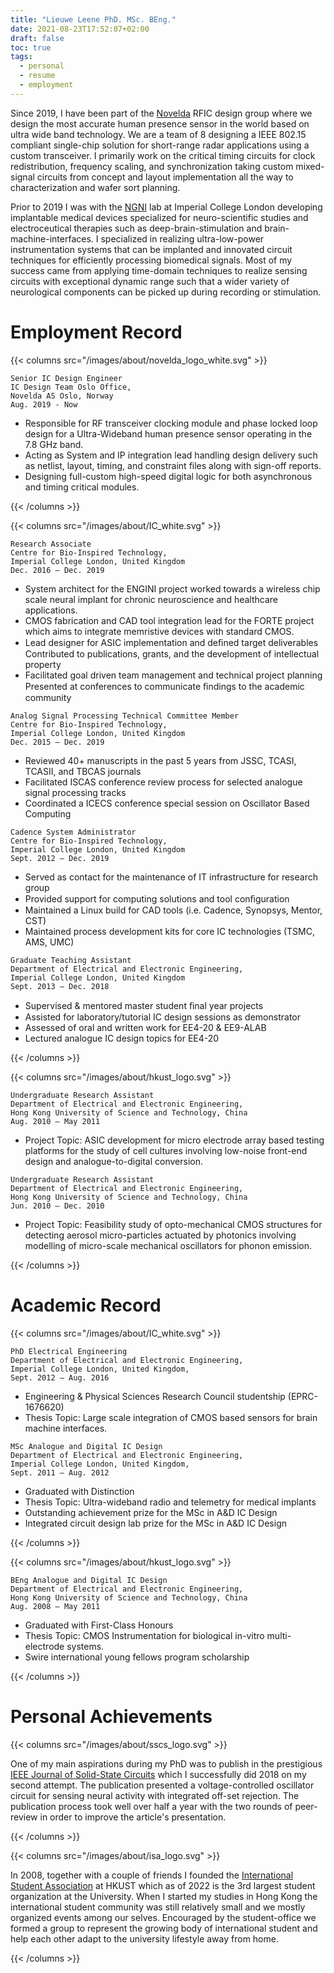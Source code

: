 ```yaml
---
title: "Lieuwe Leene PhD. MSc. BEng."
date: 2021-08-23T17:52:07+02:00
draft: false
toc: true
tags:
  - personal
  - resume
  - employment
---
```



Since 2019, I have been part of the [Novelda](https://novelda.com/) RFIC design
group where we design the most accurate human presence sensor in the world based
on ultra wide band technology. We are a team of 8 designing a IEEE 802.15
compliant single-chip solution for short-range radar applications using a
custom transceiver. I primarily work on the critical timing circuits for clock
redistribution, frequency scaling, and synchronization taking custom
mixed-signal circuits from concept and layout implementation all the way to
characterization and wafer sort planning.

Prior to 2019 I was with the [NGNI](https://www.imperial.ac.uk/next-generation-neural-interfaces)
lab at Imperial College London developing implantable medical devices
specialized for neuro-scientific studies and electroceutical therapies such as
deep-brain-stimulation and brain-machine-interfaces. I specialized in realizing
ultra-low-power instrumentation systems that can be implanted and innovated circuit
techniques for efficiently processing biomedical signals. Most of my success
came from applying time-domain techniques to realize sensing circuits with
exceptional dynamic range such that a wider variety of neurological components
can be picked up during recording or stimulation.

# Employment Record

{{< columns src="/images/about/novelda_logo_white.svg" >}}

```
Senior IC Design Engineer
IC Design Team Oslo Office,
Novelda AS Oslo, Norway
Aug. 2019 - Now
```

 - Responsible for RF transceiver clocking module and phase locked loop design
 for a Ultra-Wideband human presence sensor operating in the 7.8 GHz band.
 - Acting as System and IP integration lead handling design delivery such as
 netlist, layout, timing, and constraint files along with sign-off reports.
 - Designing full-custom high-speed digital logic for both asynchronous and
 timing critical modules.

{{< /columns >}}

{{< columns src="/images/about/IC_white.svg" >}}

```
Research Associate
Centre for Bio-Inspired Technology,
Imperial College London, United Kingdom
Dec. 2016 – Dec. 2019
```

 - System architect for the ENGINI project worked towards a wireless
chip scale neural implant for chronic neuroscience and healthcare applications.
 - CMOS fabrication and CAD tool integration lead for the FORTE project
which aims to integrate memristive devices with standard CMOS.
 - Lead designer for ASIC implementation and deﬁned target deliverables
Contributed to publications, grants, and the development of intellectual property
 - Facilitated goal driven team management and technical project planning
Presented at conferences to communicate ﬁndings to the academic community

```
Analog Signal Processing Technical Committee Member
Centre for Bio-Inspired Technology,
Imperial College London, United Kingdom
Dec. 2015 – Dec. 2019
```

 - Reviewed 40+ manuscripts in the past 5 years from JSSC, TCASI, TCASII, and TBCAS journals
 - Facilitated ISCAS conference review process for selected analogue signal processing tracks
 - Coordinated a ICECS conference special session on Oscillator Based Computing

```
Cadence System Administrator
Centre for Bio-Inspired Technology,
Imperial College London, United Kingdom
Sept. 2012 – Dec. 2019
```

 - Served as contact for the maintenance of IT infrastructure for research group
 - Provided support for computing solutions and tool conﬁguration
 - Maintained a Linux build for CAD tools (i.e. Cadence, Synopsys, Mentor, CST)
 - Maintained process development kits for core IC technologies (TSMC, AMS, UMC)

```
Graduate Teaching Assistant
Department of Electrical and Electronic Engineering,
Imperial College London, United Kingdom
Sept. 2013 – Dec. 2018
```

 - Supervised & mentored master student ﬁnal year projects
 - Assisted for laboratory/tutorial IC design sessions as demonstrator
 - Assessed of oral and written work for EE4-20 & EE9-ALAB
 - Lectured analogue IC design topics for EE4-20

{{< /columns >}}


{{< columns src="/images/about/hkust_logo.svg" >}}

```
Undergraduate Research Assistant
Department of Electrical and Electronic Engineering,
Hong Kong University of Science and Technology, China
Aug. 2010 – May 2011
```

 - Project Topic: ASIC development for micro electrode array based testing platforms for the study of cell cultures involving low-noise front-end design and analogue-to-digital conversion.

```
Undergraduate Research Assistant
Department of Electrical and Electronic Engineering,
Hong Kong University of Science and Technology, China
Jun. 2010 – Dec. 2010
```

 - Project Topic: Feasibility study of opto-mechanical CMOS structures for
detecting aerosol micro-particles actuated by photonics involving modelling
of micro-scale mechanical oscillators for phonon emission.

{{< /columns >}}

# Academic Record

{{< columns src="/images/about/IC_white.svg" >}}

```
PhD Electrical Engineering
Department of Electrical and Electronic Engineering,
Imperial College London, United Kingdom,
Sept. 2012 – Aug. 2016
```

 - Engineering & Physical Sciences Research Council studentship (EPRC-1676620)
 - Thesis Topic: Large scale integration of CMOS based sensors for brain machine interfaces.


```
MSc Analogue and Digital IC Design
Department of Electrical and Electronic Engineering,
Imperial College London, United Kingdom,
Sept. 2011 – Aug. 2012
```

 - Graduated with Distinction
 - Thesis Topic: Ultra-wideband radio and telemetry for medical implants
 - Outstanding achievement prize for the MSc in A&D IC Design
 - Integrated circuit design lab prize for the MSc in A&D IC Design

{{< /columns >}}

{{< columns src="/images/about/hkust_logo.svg" >}}

```
BEng Analogue and Digital IC Design
Department of Electrical and Electronic Engineering,
Hong Kong University of Science and Technology, China
Aug. 2008 – May 2011
```

 - Graduated with First-Class Honours
 - Thesis Topic: CMOS Instrumentation for biological in-vitro multi-electrode systems.
 - Swire international young fellows program scholarship

{{< /columns >}}

# Personal Achievements

{{< columns src="/images/about/sscs_logo.svg" >}}

One of my main aspirations during my PhD was to publish in the prestigious
[IEEE Journal of Solid-State Circuits](https://sscs.ieee.org/publications/ieee-journal-of-solid-state-circuits-jssc)
which I successfully did 2018 on my second attempt. The publication presented
a voltage-controlled oscillator circuit for sensing neural activity with
integrated off-set rejection. The publication process took well over half a year
with the two rounds of peer-review in order to improve the article's presentation.

{{< /columns >}}


{{< columns src="/images/about/isa_logo.svg" >}}

In 2008, together with a couple of friends I founded the
[International Student Association](https://isa.hkust.edu.hk/) at HKUST which
as of 2022 is the 3rd largest student organization at the University. When
I started my studies in Hong Kong the international student community was still
relatively small and we mostly organized events among our selves. Encouraged
by the student-office we formed a group to represent the growing body of
international student and help each other adapt to the university lifestyle
away from home.

{{< /columns >}}
